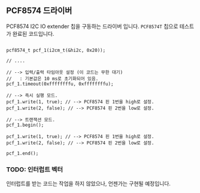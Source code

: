 ## PCF8574 드라이버

PCF8574 I2C IO extender 칩을 구동하는 드라이버 입니다.
`PCF8574T` 칩으로 테스트가 완료된 코드입니다.

```

pcf8574_t pcf_1(i2cm_t(&hi2c, 0x20));

// ....

// --> 입력/출력 타임아웃 설정 (이 코드는 무한 대기)
//   : 기본값은 10 ms로 초기화되어 있음.
pcf_1.timeout(0xffffffffu, 0xffffffffu); 

// --> 즉시 실행 모드.
pcf_1.write(1, true); // --> PCF8574 핀 1번을 high로 설정.
pcf_1.write(2, false); // --> PCF8574 핀 2번을 low로 설정.

// --> 트랜잭션 모드.
pcf_1.begin();

pcf_1.write(1, true); // --> PCF8574 핀 1번을 high로 설정.
pcf_1.write(2, false); // --> PCF8574 핀 2번을 low로 설정.

pcf_1.end();

```

### TODO: 인터럽트 벡터
인터럽트를 받는 코드는 작업을 하지 않았으나, 언젠가는 구현될 예정입니다.